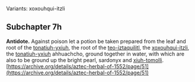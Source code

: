 Variants: xoxouhqui-itzli  

## Subchapter 7h  
**Antidote.** Against poison let a potion be taken prepared from the leaf and root of the [tonatiuh-yxiuh](Tonatiuh_yxiuh_v2.md), the root of the [teo-iztaquilitl](Teo-iztaquilitl.md), the [xoxouhqui-itzli](xoxouhqui-itzli.md), the [tonatiuh-yxiuh](Tonatiuh_yxiuh_v2.md) ahhuachcho, ground together in water, with which are also to be ground up the bright pearl, sardonyx and [xiuh-tomolli](xiuh-tomolli.md).  
[https://archive.org/details/aztec-herbal-of-1552/page/51](https://archive.org/details/aztec-herbal-of-1552/page/51)  

